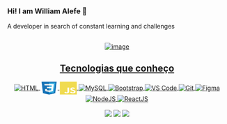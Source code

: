 ### Hi! I am William Alefe 👋
 A developer in search of constant learning and challenges

##

<div align="center">
  <a href="https://github.com/williamaleff">

<!--
<img height="160em" src="https://github-readme-stats.vercel.app/api?username=williamaleff&show_icons=true&theme=dark&include_all_commits=true&count_private=true"/>
  </a>
  <img height="160em" src="https://github-readme-stats.vercel.app/api/top-langs/?username=williamaleff&layout=compact&langs_count=7&theme=dark"/>
  <img src="https://github-readme-stats.vercel.app/api?username=williamaleff&show_icons=true&theme=dark&include_all_commits=true&count_private=true">
</a>
-->

![image](https://user-images.githubusercontent.com/53325812/229588390-8c6fc49f-64f2-454d-b5ab-c3c9b2a51d33.png)

<div align="center">  
  <h2>Tecnologias que conheço</h2>
  <div>
    <img align="center" alt="HTML" height="30" width="40" src="https://cdn.jsdelivr.net/gh/devicons/devicon/icons/html5/html5-original.svg">
    <img align="center" alt="CSS" height="30" width="40" src="https://raw.githubusercontent.com/devicons/devicon/master/icons/css3/css3-original.svg">
    <img align="center" alt="JavaScript" height="30" width="40" src="https://raw.githubusercontent.com/devicons/devicon/master/icons/javascript/javascript-plain.svg">
    <img align="center" alt="MySQL" height="30" width="40" src="https://cdn.jsdelivr.net/gh/devicons/devicon/icons/mysql/mysql-original.svg">
    <img align="center" alt="Bootstrap" height="30" width="40" src="https://cdn.jsdelivr.net/gh/devicons/devicon/icons/bootstrap/bootstrap-original.svg">
    <img align="center" alt="VS Code" height="30" width="40" src="https://cdn.jsdelivr.net/gh/devicons/devicon/icons/vscode/vscode-original.svg">
    <img align="center" alt="Git" height="30" width="40" src="https://cdn.jsdelivr.net/gh/devicons/devicon/icons/git/git-original.svg">
    <img align="center" alt="Figma" height="30" width="40" src="https://cdn.jsdelivr.net/gh/devicons/devicon/icons/figma/figma-original.svg">
    <img align="center" alt="NodeJS" height="30" width="40" src="https://cdn.jsdelivr.net/gh/devicons/devicon/icons/nodejs/nodejs-original.svg">
    <img align="center" alt="ReactJS" height="30" width="40" src="https://cdn.jsdelivr.net/gh/devicons/devicon/icons/react/react-original.svg">

         
  </div><br>
  
  <div>
    <a href = "mailto:alefewilliam@gmail.com"><img src="https://img.shields.io/badge/-Gmail-%23333?style=for-the-badge&logo=gmail&logoColor=white" target="_blank"></a>
  <a href="https://instagram.com/williamaleff" target="_blank"><img src="https://img.shields.io/badge/-Instagram-%23E4405F?style=for-the-badge&logo=instagram&logoColor=white" target="_blank"></a>
  <a href="https://www.linkedin.com/in/william-alefe" target="_blank"><img src="https://img.shields.io/badge/-LinkedIn-%230077B5?style=for-the-badge&logo=linkedin&logoColor=white" target="_blank"></a> 
  </div>
   
 </div>
